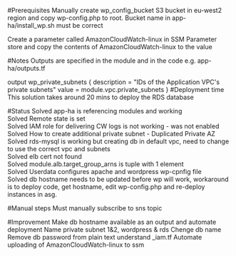 #Prerequisites
Manually create wp_config_bucket S3 bucket in eu-west2 region and copy wp-config.php to root.
Bucket name in app-ha/install_wp.sh must be correct

Create a parameter called AmazonCloudWatch-linux in SSM Parameter store and copy the contents of AmazonCloudWatch-linux to the value   

#Notes
Outputs are specified in the module and in the code e.g.
app-ha/outputs.tf

output wp_private_subnets {
  description = "IDs of the Application VPC's private subnets"
  value       = module.vpc.private_subnets
}
#Deployment time
This solution takes around 20 mins to deploy the RDS database

#Status
Solved app-ha is referencing modules and working\
Solved Remote state is set\
Solved IAM role for delivering CW logs is not working - was not enabled\
Solved How to create additional private subnet - Duplicated Private AZ\
Solved rds-mysql is working but creating db in default vpc, need to change to use the correct vpc and subnets\
Solved elb cert not found\
Solved module.alb.target_group_arns is tuple with 1 element\
Solved Userdata configures apache and wordpress wp-cpnfig file\
Solved db hostname needs to be updated before wp will work, workaround is to deploy code, get hostname, edit wp-config.php and re-deploy instances in asg.

#Manual steps
Must manually subscribe to sns topic

#Improvement
Make db hostname available as an output and automate deployment
Name private subnet 1&2, wordpress & rds
Chenge db name
Remove db password from plain text
understand _iam.tf
Automate uploading of AmazonCloudWatch-linux to ssm


